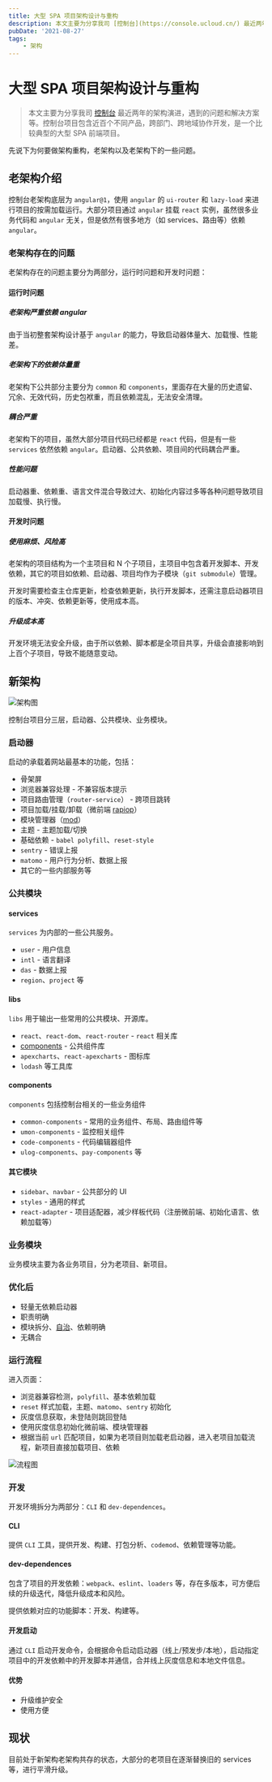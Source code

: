 ```yaml
---
title: 大型 SPA 项目架构设计与重构
description: 本文主要为分享我司 [控制台](https://console.ucloud.cn/) 最近两年的架构演进，遇到的问题和解决方案等。
pubDate: '2021-08-27'
tags:
    - 架构
---
```


# 大型 SPA 项目架构设计与重构

> 本文主要为分享我司 [控制台](https://console.ucloud.cn/) 最近两年的架构演进，遇到的问题和解决方案等。控制台项目包含近百个不同产品，跨部门、跨地域协作开发，是一个比较典型的大型 SPA 前端项目。

先说下为何要做架构重构，老架构以及老架构下的一些问题。

## 老架构介绍

控制台老架构底层为 `angular@1`，使用 `angular` 的 `ui-router` 和 `lazy-load` 来进行项目的按需加载运行。大部分项目通过 `angular` 挂载 `react` 实例，虽然很多业务代码和 `angular` 无关，但是依然有很多地方（如 services、路由等）依赖 `angular`。

### 老架构存在的问题

老架构存在的问题主要分为两部分，运行时问题和开发时问题：

#### 运行时问题

##### 老架构严重依赖 angular

由于当初整套架构设计基于 `angular` 的能力，导致启动器体量大、加载慢、性能差。

##### 老架构下的依赖体量重

老架构下公共部分主要分为 `common` 和 `components`，里面存在大量的历史遗留、冗余、无效代码，历史包袱重，而且依赖混乱，无法安全清理。

##### 耦合严重

老架构下的项目，虽然大部分项目代码已经都是 `react` 代码，但是有一些 `services` 依然依赖 `angular`。启动器、公共依赖、项目间的代码耦合严重。

##### 性能问题

启动器重、依赖重、语言文件混合导致过大、初始化内容过多等各种问题导致项目加载慢、执行慢。

#### 开发时问题

##### 使用麻烦、风险高

老架构的项目结构为一个主项目和 N 个子项目，主项目中包含着开发脚本、开发依赖，其它的项目如依赖、启动器、项目均作为子模块（`git submodule`）管理。

开发时需要检查主仓库更新，检查依赖更新，执行开发脚本，还需注意启动器项目的版本、冲突、依赖更新等，使用成本高。

##### 升级成本高

开发环境无法安全升级，由于所以依赖、脚本都是全项目共享，升级会直接影响到上百个子项目，导致不能随意变动。

## 新架构

![架构图](https://stg.heyfe.org/images/blog-2021-console-architecture-84.png)

控制台项目分三层，启动器、公共模块、业务模块。

### 启动器

启动的承载着网站最基本的功能，包括：

-   骨架屏
-   浏览器兼容处理 - 不兼容版本提示
-   项目路由管理（`router-service`） - 跨项目跳转
-   项目加载/挂载/卸载（微前端 [rapiop](https://github.com/rapiop/rapiop)）
-   模块管理器（[mod](https://rapiop.github.io/mod/#/)）
-   主题 - 主题加载/切换
-   基础依赖 - `babel polyfill`、`reset-style`
-   `sentry` - 错误上报
-   `matomo` - 用户行为分析、数据上报
-   其它的一些内部服务等

### 公共模块

#### services

`services` 为内部的一些公共服务。

-   `user` - 用户信息
-   `intl` - 语言翻译
-   `das` - 数据上报
-   `region`、`project` 等

#### libs

`libs` 用于输出一些常用的公共模块、开源库。

-   `react`、`react-dom`、`react-router` - `react` 相关库
-   [components](https://ucloud-fe.github.io/react-components/) - 公共组件库
-   `apexcharts`、`react-apexcharts` - 图标库
-   `lodash` 等工具库

#### components

`components` 包括控制台相关的一些业务组件

-   `common-components` - 常用的业务组件、布局、路由组件等
-   `umon-components` - 监控相关组件
-   `code-components` - 代码编辑器组件
-   `ulog-components`、`pay-components` 等

#### 其它模块

-   `sidebar`、`navbar` - 公共部分的 UI
-   `styles` - 通用的样式
-   `react-adapter` - 项目适配器，减少样板代码（注册微前端、初始化语言、依赖加载等）

### 业务模块

业务模块主要为各业务项目，分为老项目、新项目。

### 优化后

-   轻量无依赖启动器
-   职责明确
-   模块拆分、[自治](https://rapiop.github.io/mod/#/background?id=%e6%a8%a1%e5%9d%97%e7%9a%84%e8%87%aa%e6%88%91%e7%ae%a1%e7%90%86)、依赖明确
-   无耦合

### 运行流程

进入页面：

-   浏览器兼容检测，`polyfill`、基本依赖加载
-   `reset` 样式加载，主题、`matomo`、`sentry` 初始化
-   灰度信息获取，未登陆则跳回登陆
-   使用灰度信息初始化微前端、模块管理器
-   根据当前 `url` 匹配项目，如果为老项目则加载老启动器，进入老项目加载流程，新项目直接加载项目、依赖

![流程图](https://stg.heyfe.org/images/blog-2021-console-architecture-49.png)

### 开发

开发环境拆分为两部分：`CLI` 和 `dev-dependences`。

#### CLI

提供 `CLI` 工具，提供开发、构建、打包分析、`codemod`、依赖管理等功能。

#### dev-dependences

包含了项目的开发依赖：`webpack`、`eslint`、`loaders` 等，存在多版本，可方便后续的升级迭代，降低升级成本和风险。

提供依赖对应的功能脚本：开发、构建等。

#### 开发启动

通过 `CLI` 启动开发命令，会根据命令启动启动器（线上/预发步/本地），启动指定项目中的开发依赖中的开发脚本并通信，合并线上灰度信息和本地文件信息。

#### 优势

-   升级维护安全
-   使用方便

## 现状

目前处于新架构老架构共存的状态，大部分的老项目在逐渐替换旧的 services 等，进行平滑升级。
